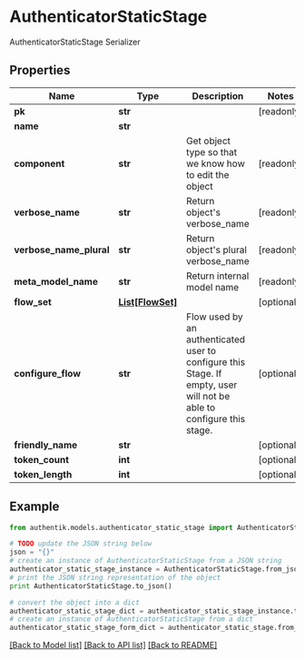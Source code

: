 # AuthenticatorStaticStage

AuthenticatorStaticStage Serializer

## Properties
Name | Type | Description | Notes
------------ | ------------- | ------------- | -------------
**pk** | **str** |  | [readonly] 
**name** | **str** |  | 
**component** | **str** | Get object type so that we know how to edit the object | [readonly] 
**verbose_name** | **str** | Return object&#39;s verbose_name | [readonly] 
**verbose_name_plural** | **str** | Return object&#39;s plural verbose_name | [readonly] 
**meta_model_name** | **str** | Return internal model name | [readonly] 
**flow_set** | [**List[FlowSet]**](FlowSet.md) |  | [optional] 
**configure_flow** | **str** | Flow used by an authenticated user to configure this Stage. If empty, user will not be able to configure this stage. | [optional] 
**friendly_name** | **str** |  | [optional] 
**token_count** | **int** |  | [optional] 
**token_length** | **int** |  | [optional] 

## Example

```python
from authentik.models.authenticator_static_stage import AuthenticatorStaticStage

# TODO update the JSON string below
json = "{}"
# create an instance of AuthenticatorStaticStage from a JSON string
authenticator_static_stage_instance = AuthenticatorStaticStage.from_json(json)
# print the JSON string representation of the object
print AuthenticatorStaticStage.to_json()

# convert the object into a dict
authenticator_static_stage_dict = authenticator_static_stage_instance.to_dict()
# create an instance of AuthenticatorStaticStage from a dict
authenticator_static_stage_form_dict = authenticator_static_stage.from_dict(authenticator_static_stage_dict)
```
[[Back to Model list]](../README.md#documentation-for-models) [[Back to API list]](../README.md#documentation-for-api-endpoints) [[Back to README]](../README.md)


